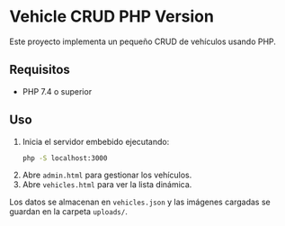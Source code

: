 # Vehicle CRUD PHP Version

Este proyecto implementa un pequeño CRUD de vehículos usando PHP.

## Requisitos

- PHP 7.4 o superior

## Uso

1. Inicia el servidor embebido ejecutando:
   ```bash
   php -S localhost:3000
   ```
2. Abre `admin.html` para gestionar los vehículos.
3. Abre `vehicles.html` para ver la lista dinámica.

Los datos se almacenan en `vehicles.json` y las imágenes cargadas se guardan en la carpeta `uploads/`.
